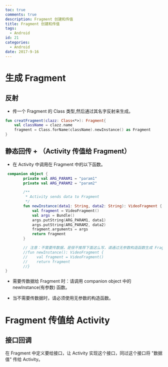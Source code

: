 ```yaml
---
toc: true
comments: true
description: Fragment 创建和传值
title: Fragment 创建和传值
tags:
  - Android
id: 21
categories:
  - Android
date: 2017-9-16
---
```


# 生成 Fragment

## 反射

- 传一个 Fragment 的 Class 类型,然后通过其名字反射来生成。
```Kotlin
fun creatFragment(clazz: Class<*>): Fragment{
	val className = clazz.name
	fragment = Class.forName(className).newInstance() as Fragment
}
```

## 静态回传 + （Activity 传值给 Fragment）

- 在 Activity 中调用在 Fragment 中的以下函数。

```Kotlin
 companion object {
        private val ARG_PARAM1 = "param1"
        private val ARG_PARAM2 = "param2"

        /**
         * Activity sends data to Fragment
         */
        fun newInstance(data1: String, data2: String): VideoFragment {
            val fragment = VideoFragment()
            val args = Bundle()
            args.putString(ARG_PARAM1, data1)
            args.putString(ARG_PARAM2, data2)
            fragment.arguments = args
            return fragment
        }

		// 注意：不需要传数据，是很不推荐下面这么写，请通过无参数构造函数生成 Fragment
		//fun newInstance(): VideoFragment {
        //    val fragment = VideoFragment()
        //    return fragment
        //}
}
```
- 需要传数据给 Fragment 时：请调用 companion object 中的 newInstance(有参数) 函数。

- 当不需要传数据时，请必须使用无参数的构造函数。

# Fragment 传值给 Activity

## 接口回调

在 Fragment 中定义要给接口，让 Activity 实现这个接口，同过这个接口将 "数据值" 传给 Activity。